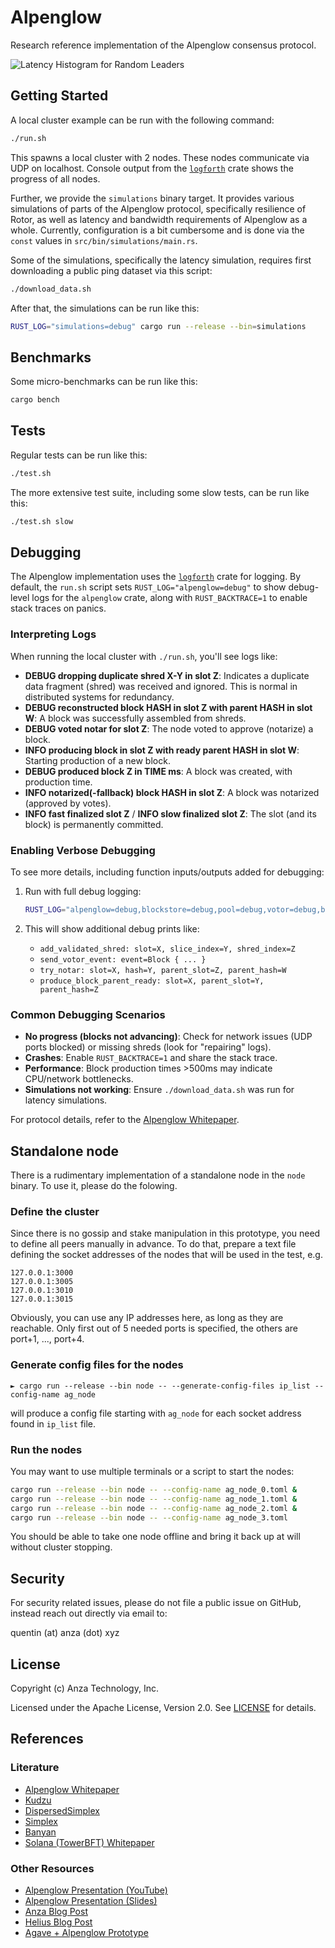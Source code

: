 # Alpenglow

Research reference implementation of the Alpenglow consensus protocol.

![Latency Histogram for Random Leaders](./latency_histogram.png)

## Getting Started

A local cluster example can be run with the following command:

```bash
./run.sh
```

This spawns a local cluster with 2 nodes.
These nodes communicate via UDP on localhost.
Console output from the [`logforth`](https://docs.rs/logforth) crate shows the progress of all nodes.

Further, we provide the `simulations` binary target.
It provides various simulations of parts of the Alpenglow protocol,
specifically resilience of Rotor, as well as latency and bandwidth requirements of Alpenglow as a whole.
Currently, configuration is a bit cumbersome and is done via the `const` values in `src/bin/simulations/main.rs`.

Some of the simulations, specifically the latency simulation, requires first downloading a public ping dataset via this script:

```bash
./download_data.sh
```

After that, the simulations can be run like this:

```bash
RUST_LOG="simulations=debug" cargo run --release --bin=simulations
```

## Benchmarks

Some micro-benchmarks can be run like this:

```bash
cargo bench
```

## Tests

Regular tests can be run like this:

```bash
./test.sh
```

The more extensive test suite, including some slow tests, can be run like this:

```bash
./test.sh slow
```

## Debugging

The Alpenglow implementation uses the [`logforth`](https://docs.rs/logforth) crate for logging. By default, the `run.sh` script sets `RUST_LOG="alpenglow=debug"` to show debug-level logs for the `alpenglow` crate, along with `RUST_BACKTRACE=1` to enable stack traces on panics.

### Interpreting Logs

When running the local cluster with `./run.sh`, you'll see logs like:

- **DEBUG dropping duplicate shred X-Y in slot Z**: Indicates a duplicate data fragment (shred) was received and ignored. This is normal in distributed systems for redundancy.
- **DEBUG reconstructed block HASH in slot Z with parent HASH in slot W**: A block was successfully assembled from shreds.
- **DEBUG voted notar for slot Z**: The node voted to approve (notarize) a block.
- **INFO producing block in slot Z with ready parent HASH in slot W**: Starting production of a new block.
- **DEBUG produced block Z in TIME ms**: A block was created, with production time.
- **INFO notarized(-fallback) block HASH in slot Z**: A block was notarized (approved by votes).
- **INFO fast finalized slot Z** / **INFO slow finalized slot Z**: The slot (and its block) is permanently committed.

### Enabling Verbose Debugging

To see more details, including function inputs/outputs added for debugging:

1. Run with full debug logging:
   ```bash
   RUST_LOG="alpenglow=debug,blockstore=debug,pool=debug,votor=debug,block_producer=debug" RUST_BACKTRACE=1 cargo run --release --bin=alpenglow
   ```

2. This will show additional debug prints like:
   - `add_validated_shred: slot=X, slice_index=Y, shred_index=Z`
   - `send_votor_event: event=Block { ... }`
   - `try_notar: slot=X, hash=Y, parent_slot=Z, parent_hash=W`
   - `produce_block_parent_ready: slot=X, parent_slot=Y, parent_hash=Z`

### Common Debugging Scenarios

- **No progress (blocks not advancing)**: Check for network issues (UDP ports blocked) or missing shreds (look for "repairing" logs).
- **Crashes**: Enable `RUST_BACKTRACE=1` and share the stack trace.
- **Performance**: Block production times >500ms may indicate CPU/network bottlenecks.
- **Simulations not working**: Ensure `./download_data.sh` was run for latency simulations.

For protocol details, refer to the [Alpenglow Whitepaper](https://drive.google.com/file/d/1y_7ddr8oNOknTQYHzXeeMD2ProQ0WjMs/view?usp=sharing).

## Standalone node

There is a rudimentary implementation of a standalone node in the `node` binary. To use it, please do the folowing.

### Define the cluster
Since there is no gossip and stake manipulation in this prototype, you need to define all peers manually in advance. To do that, prepare a text file defining the socket addresses of the nodes that will be used in the test, e.g.
```csv
127.0.0.1:3000
127.0.0.1:3005
127.0.0.1:3010
127.0.0.1:3015
```
Obviously, you can use any IP addresses here, as long as they are reachable. Only first out of 5 needed ports is specified, the others are port+1, ..., port+4.

### Generate config files for the nodes

```► cargo run --release --bin node -- --generate-config-files ip_list --config-name ag_node```

will produce a config file starting with ```ag_node``` for each socket address found in ```ip_list``` file.

### Run the nodes
You may want to use multiple terminals or a script to start the nodes:
``` bash
cargo run --release --bin node -- --config-name ag_node_0.toml &
cargo run --release --bin node -- --config-name ag_node_1.toml &
cargo run --release --bin node -- --config-name ag_node_2.toml &
cargo run --release --bin node -- --config-name ag_node_3.toml
```

You should be able to take one node offline and bring it back up at will without cluster stopping.

## Security

For security related issues, please do not file a public issue on GitHub,
instead reach out directly via email to:

quentin (at) anza (dot) xyz

## License

Copyright (c) Anza Technology, Inc.

Licensed under the Apache License, Version 2.0. See [LICENSE](LICENSE) for details.

## References

### Literature

- [Alpenglow Whitepaper](https://drive.google.com/file/d/1y_7ddr8oNOknTQYHzXeeMD2ProQ0WjMs/view?usp=sharing)
- [Kudzu](https://arxiv.org/pdf/2505.08771)
- [DispersedSimplex](https://iacr.steepath.eu/2023/1916-DispersedSimplexsimpleandefficientatomicbroadcast.pdf)
- [Simplex](https://eprint.iacr.org/2023/463.pdf)
- [Banyan](https://arxiv.org/pdf/2312.05869v3)
- [Solana (TowerBFT) Whitepaper](https://solana.com/solana-whitepaper.pdf)

### Other Resources

- [Alpenglow Presentation (YouTube)](https://www.youtube.com/watch?v=x1sxtm-dvyE)
- [Alpenglow Presentation (Slides)](https://disco.ethz.ch/members/wroger/AlpenglowPresentation.pdf)
- [Anza Blog Post](https://www.anza.xyz/blog/alpenglow-a-new-consensus-for-solana)
- [Helius Blog Post](https://www.helius.dev/blog/alpenglow)
- [Agave + Alpenglow Prototype](https://github.com/anza-xyz/alpenglow)
